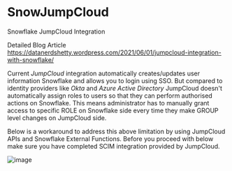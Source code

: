 # SnowJumpCloud
Snowflake JumpCloud Integration

Detailed Blog Article 
https://datanerdshetty.wordpress.com/2021/06/01/jumpcloud-integration-with-snowflake/

<!-- wp:paragraph -->
<p>Current <em>JumpCloud</em> integration automatically creates/updates user information Snowflake and allows you to login using SSO. But compared to identity providers like <em>Okta</em> and <em>Azure Active Directory</em> JumpCloud doesn't automatically assign roles to users so that they can perform authorised actions on Snowflake. This means administrator has to manually grant access to specific ROLE on Snowflake side every time they make GROUP level changes on JumpCloud side. </p>
<!-- /wp:paragraph -->

<!-- wp:paragraph -->
<p>Below is a workaround to address this above limitation by using JumpCloud APIs and Snowflake External Functions. Before you proceed with below make sure you have completed SCIM integration provided by JumpCloud.</p>
<!-- /wp:paragraph -->

![image](https://user-images.githubusercontent.com/30681948/119483401-84223100-bd87-11eb-885a-af75536a1e59.png)
